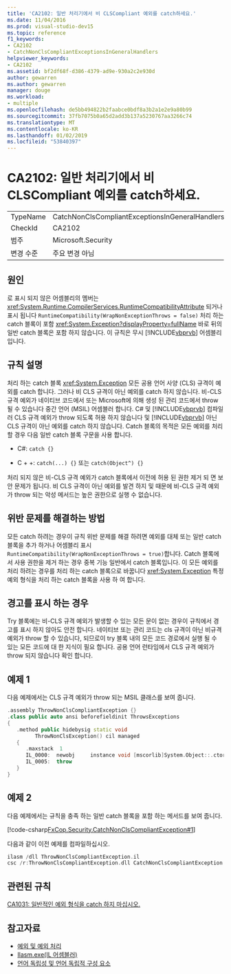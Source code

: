 ```yaml
---
title: 'CA2102: 일반 처리기에서 비 CLSCompliant 예외를 catch하세요.'
ms.date: 11/04/2016
ms.prod: visual-studio-dev15
ms.topic: reference
f1_keywords:
- CA2102
- CatchNonClsCompliantExceptionsInGeneralHandlers
helpviewer_keywords:
- CA2102
ms.assetid: bf2df68f-d386-4379-ad9e-930a2c2e930d
author: gewarren
ms.author: gewarren
manager: douge
ms.workload:
- multiple
ms.openlocfilehash: de5bb494822b2faabce0bdf8a3b2a1e2e9a80b99
ms.sourcegitcommit: 37fb7075b0a65d2add3b137a5230767aa3266c74
ms.translationtype: MT
ms.contentlocale: ko-KR
ms.lasthandoff: 01/02/2019
ms.locfileid: "53840397"
---
```

# <a name="ca2102-catch-non-clscompliant-exceptions-in-general-handlers"></a>CA2102: 일반 처리기에서 비 CLSCompliant 예외를 catch하세요.

|||
|-|-|
|TypeName|CatchNonClsCompliantExceptionsInGeneralHandlers|
|CheckId|CA2102|
|범주|Microsoft.Security|
|변경 수준|주요 변경 아님|

## <a name="cause"></a>원인

로 표시 되지 않은 어셈블리의 멤버는 <xref:System.Runtime.CompilerServices.RuntimeCompatibilityAttribute> 되거나 표시 됩니다 `RuntimeCompatibility(WrapNonExceptionThrows = false)` 처리 하는 catch 블록이 포함 <xref:System.Exception?displayProperty=fullName> 바로 뒤의 일반 catch 블록은 포함 하지 않습니다. 이 규칙은 무시 [!INCLUDE[vbprvb](../code-quality/includes/vbprvb_md.md)] 어셈블리입니다.

## <a name="rule-description"></a>규칙 설명

처리 하는 catch 블록 <xref:System.Exception> 모든 공용 언어 사양 (CLS) 규격이 예외를 catch 합니다. 그러나 비 CLS 규격이 아닌 예외를 catch 하지 않습니다. 비-CLS 규격 예외가 네이티브 코드에서 또는 Microsoft에 의해 생성 된 관리 코드에서 throw 될 수 있습니다 중간 언어 (MSIL) 어셈블러 합니다. C# 및 [!INCLUDE[vbprvb](../code-quality/includes/vbprvb_md.md)] 컴파일러 CLS 규격 예외가 throw 되도록 허용 하지 않습니다 및 [!INCLUDE[vbprvb](../code-quality/includes/vbprvb_md.md)] 아닌 CLS 규격이 아닌 예외를 catch 하지 않습니다. Catch 블록의 목적은 모든 예외를 처리할 경우 다음 일반 catch 블록 구문을 사용 합니다.

- C#: `catch {}`

- C + +: `catch(...) {}` 또는 `catch(Object^) {}`

처리 되지 않은 비-CLS 규격 예외가 catch 블록에서 이전에 허용 된 권한 제거 되 면 보안 문제가 됩니다. 비 CLS 규격이 아닌 예외를 발견 하지 및 때문에 비-CLS 규격 예외가 throw 되는 악성 메서드는 높은 권한으로 실행 수 없습니다.

## <a name="how-to-fix-violations"></a>위반 문제를 해결하는 방법

모든 catch 하려는 경우이 규칙 위반 문제를 해결 하려면 예외를 대체 또는 일반 catch 블록을 추가 하거나 어셈블리 표시 `RuntimeCompatibility(WrapNonExceptionThrows = true)`합니다. Catch 블록에서 사용 권한을 제거 하는 경우 중복 기능 일반에서 catch 블록입니다. 이 모든 예외를 처리 하려는 경우를 처리 하는 catch 블록으로 바꿉니다 <xref:System.Exception> 특정 예외 형식을 처리 하는 catch 블록을 사용 하 여 합니다.

## <a name="when-to-suppress-warnings"></a>경고를 표시 하는 경우

Try 블록에는 비-CLS 규격 예외가 발생할 수 있는 모든 문이 없는 경우이 규칙에서 경고를 표시 하지 않아도 안전 합니다. 네이티브 또는 관리 코드는 cls 규격이 아닌 비규격 예외가 throw 할 수 있습니다, 되므로이 try 블록 내의 모든 코드 경로에서 실행 될 수 있는 모든 코드에 대 한 지식이 필요 합니다. 공용 언어 런타임에서 CLS 규격 예외가 throw 되지 않습니다 확인 합니다.

## <a name="example-1"></a>예제 1

다음 예제에서는 CLS 규격 예외가 throw 되는 MSIL 클래스를 보여 줍니다.

```cpp
.assembly ThrowNonClsCompliantException {}
.class public auto ansi beforefieldinit ThrowsExceptions
{
   .method public hidebysig static void
         ThrowNonClsException() cil managed
   {
      .maxstack  1
      IL_0000:  newobj     instance void [mscorlib]System.Object::.ctor()
      IL_0005:  throw
   }
}
```

## <a name="example-2"></a>예제 2

다음 예제에서는 규칙을 충족 하는 일반 catch 블록을 포함 하는 메서드를 보여 줍니다.

[!code-csharp[FxCop.Security.CatchNonClsCompliantException#1](../code-quality/codesnippet/CSharp/ca2102-catch-non-clscompliant-exceptions-in-general-handlers_1.cs)]

다음과 같이 이전 예제를 컴파일하십시오.

```cpp
ilasm /dll ThrowNonClsCompliantException.il
csc /r:ThrowNonClsCompliantException.dll CatchNonClsCompliantException.cs
```

## <a name="related-rules"></a>관련된 규칙

[CA1031: 일반적인 예외 형식을 catch 하지 마십시오.](../code-quality/ca1031-do-not-catch-general-exception-types.md)

## <a name="see-also"></a>참고자료

- [예외 및 예외 처리](/dotnet/csharp/programming-guide/exceptions/exceptions-and-exception-handling)
- [Ilasm.exe(IL 어셈블러)](/dotnet/framework/tools/ilasm-exe-il-assembler)
- [언어 독립성 및 언어 독립적 구성 요소](/dotnet/standard/language-independence-and-language-independent-components)
